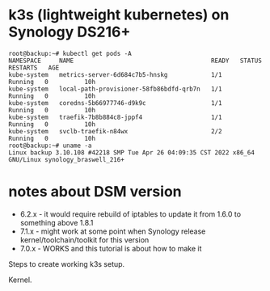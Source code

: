 # k3s (lightweight kubernetes) on Synology DS216+

```
root@backup:~# kubectl get pods -A
NAMESPACE     NAME                                      READY   STATUS    RESTARTS   AGE
kube-system   metrics-server-6d684c7b5-hnskg            1/1     Running   0          10h
kube-system   local-path-provisioner-58fb86bdfd-qrb7n   1/1     Running   0          10h
kube-system   coredns-5b66977746-d9k9c                  1/1     Running   0          10h
kube-system   traefik-7b8b884c8-jppf4                   1/1     Running   0          10h
kube-system   svclb-traefik-n84wx                       2/2     Running   0          10h
root@backup:~# uname -a
Linux backup 3.10.108 #42218 SMP Tue Apr 26 04:09:35 CST 2022 x86_64 GNU/Linux synology_braswell_216+
```

# notes about DSM version
* 6.2.x - it would require rebuild of iptables to update it from 1.6.0 to something above 1.8.1
* 7.1.x - might work at some point when Synology release kernel/toolchain/toolkit for this version
* 7.0.x - WORKS and this tutorial is about how to make it

Steps to create working k3s setup.

Kernel.
